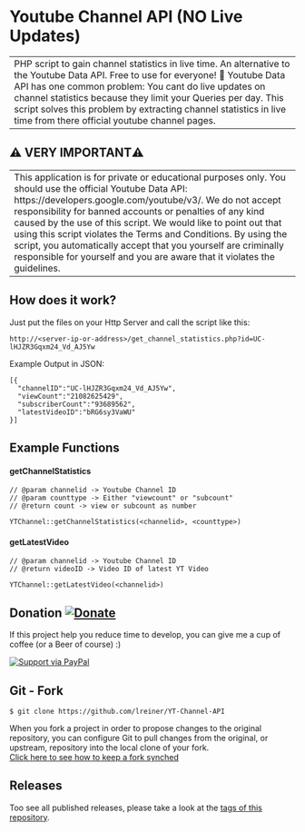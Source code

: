 # Youtube Channel API (NO Live Updates)
<table>
<tr>
<td>
PHP script to gain channel statistics in live time.  An alternative to the Youtube Data API. Free to use for everyone! 🤖 Youtube Data API has one common problem: You cant do live updates on channel statistics because they limit your Queries per day. This script solves this problem by extracting channel statistics in live time from there official youtube channel pages.
</td>
</tr>
</table>

## :warning: VERY IMPORTANT:warning:
<table>
<tr>
<td>
This application is for private or educational purposes only. You should use the official Youtube Data API: https://developers.google.com/youtube/v3/.
We do not accept responsibility for banned accounts or penalties of any kind caused by the use of this script. We would like to point out that using this script violates the Terms and Conditions. By using the script, you automatically accept that you yourself are criminally responsible for yourself and you are aware that it violates the guidelines.
</td>
</tr>
</table>

## How does it work?

Just put the files on your Http Server and call the script like this:
```
http://<server-ip-or-address>/get_channel_statistics.php?id=UC-lHJZR3Gqxm24_Vd_AJ5Yw
```

Example Output in JSON:
```
[{
  "channelID":"UC-lHJZR3Gqxm24_Vd_AJ5Yw",
  "viewCount":"21082625429",
  "subscriberCount":"93689562",
  "latestVideoID":"bRG6sy3VaWU"
}]
```

## Example Functions

#### getChannelStatistics 
```
// @param channelid -> Youtube Channel ID
// @param counttype -> Either "viewcount" or "subcount"
// @return count -> view or subcount as number

YTChannel::getChannelStatistics(<channelid>, <counttype>)
```

#### getLatestVideo 
```
// @param channelid -> Youtube Channel ID
// @return videoID -> Video ID of latest YT Video

YTChannel::getLatestVideo(<channelid>)
```

## Donation [![Donate](https://img.shields.io/badge/Donate-PayPal-green.svg)](https://www.paypal.me/LukasReiner/) 
If this project help you reduce time to develop, you can give me a cup of coffee (or a Beer of course) :)

[![Support via PayPal](https://cdn.rawgit.com/twolfson/paypal-github-button/1.0.0/dist/button.svg)](https://www.paypal.me/LukasReiner/) 

## Git - Fork

```
$ git clone https://github.com/lreiner/YT-Channel-API
```
When you fork a project in order to propose changes to the original repository, you can configure Git to pull changes from the original, or upstream, repository into the local clone of your fork.</br >
[Click here to see how to keep a fork synched](https://help.github.com/articles/fork-a-repo/)

## Releases

Too see all published releases, please take a look at the [tags of this repository](https://github.com/lreiner/YT-Channel-API/tags).
